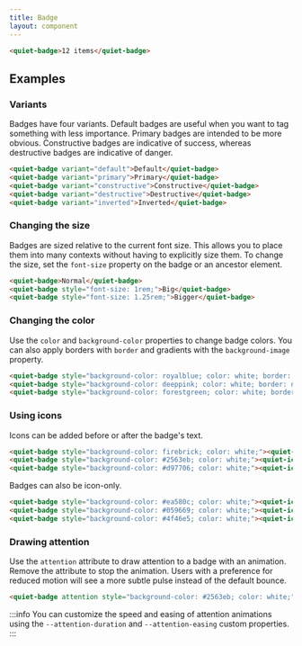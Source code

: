 ```yaml
---
title: Badge
layout: component
---
```


```html {.example .flex-row}
<quiet-badge>12 items</quiet-badge>
```

## Examples

### Variants

Badges have four variants. Default badges are useful when you want to tag something with less importance. Primary badges are intended to be more obvious. Constructive badges are indicative of success, whereas destructive badges are indicative of danger.

```html {.example .flex-row}
<quiet-badge variant="default">Default</quiet-badge>
<quiet-badge variant="primary">Primary</quiet-badge>
<quiet-badge variant="constructive">Constructive</quiet-badge>
<quiet-badge variant="destructive">Destructive</quiet-badge>
<quiet-badge variant="inverted">Inverted</quiet-badge>
```

### Changing the size

Badges are sized relative to the current font size. This allows you to place them into many contexts without having to explicitly size them. To change the size, set the `font-size` property on the badge or an ancestor element.

```html {.example .flex-row}
<quiet-badge>Normal</quiet-badge>
<quiet-badge style="font-size: 1rem;">Big</quiet-badge>
<quiet-badge style="font-size: 1.25rem;">Bigger</quiet-badge>
```

### Changing the color

Use the `color` and `background-color` properties to change badge colors. You can also apply borders with `border` and gradients with the `background-image` property.

```html {.example .flex-row}
<quiet-badge style="background-color: royalblue; color: white; border: none;">Royal Blue</quiet-badge>
<quiet-badge style="background-color: deeppink; color: white; border: none;">Deep Pink</quiet-badge>
<quiet-badge style="background-color: forestgreen; color: white; border: none;">Forest Green</quiet-badge>
```

### Using icons

Icons can be added before or after the badge's text.

```html {.example .flex-row}
<quiet-badge style="background-color: firebrick; color: white;"><quiet-icon name="bug"></quiet-icon> Bug</quiet-badge>
<quiet-badge style="background-color: #2563eb; color: white;"><quiet-icon name="book-2"></quiet-icon> Documentation</quiet-badge>
<quiet-badge style="background-color: #d97706; color: white;"><quiet-icon name="copy"></quiet-icon> Duplicate</quiet-badge>
```

Badges can also be icon-only.

```html {.example .flex-row}
<quiet-badge style="background-color: #ea580c; color: white;"><quiet-icon label="Cat" name="cat"></quiet-icon></quiet-badge>
<quiet-badge style="background-color: #059669; color: white;"><quiet-icon label="Dog" name="dog"></quiet-icon></quiet-badge>
<quiet-badge style="background-color: #4f46e5; color: white;"><quiet-icon label="Mouse" name="mouse"></quiet-icon></quiet-badge>
```

### Drawing attention

Use the `attention` attribute to draw attention to a badge with an animation. Remove the attribute to stop the animation. Users with a preference for reduced motion will see a more subtle pulse instead of the default bounce.

```html {.example .flex-row}
<quiet-badge attention style="background-color: #2563eb; color: white;">4 new messages</quiet-badge>
```

:::info
You can customize the speed and easing of attention animations using the `--attention-duration` and `--attention-easing` custom properties.
:::
